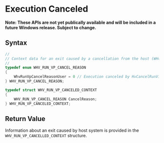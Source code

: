 # Execution Canceled
**Note: These APIs are not yet publically available and will be included in a future Windows release.  Subject to change.**

## Syntax
```C
//
// Context data for an exit caused by a cancellation from the host (WHvRunVpExitReasonCanceled)
//
typedef enum WHV_RUN_VP_CANCEL_REASON
{
    WhvRunVpCancelReasonUser = 0 // Execution canceled by HvCancelRunVirtualProcessor
} WHV_RUN_VP_CANCEL_REASON;

typedef struct WHV_RUN_VP_CANCELED_CONTEXT
{
    WHV_RUN_VP_CANCEL_REASON CancelReason;
} WHV_RUN_VP_CANCELED_CONTEXT;

```

## Return Value
Information about an exit caused by host system is provided in the `WHV_RUN_VP_CANCELLED_CONTEXT` structure.   
